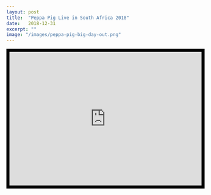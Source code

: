 ```yaml
---
layout: post
title:  "Peppa Pig Live in South Africa 2018"
date:   2018-12-31
excerpt: ""
image: "/images/peppa-pig-big-day-out.png"
---
```


<!-- SoundCloud player -->
<iframe style="border: 8px solid black" width="100%" height="350" scrolling="no" src="https://w.soundcloud.com/player/?url=https%3A//api.soundcloud.com/playlists/612920751%3Fsecret_token%3Ds-UFvND&color=%23ff5500&auto_play=false&hide_related=false&show_comments=true&show_user=true&show_reposts=false"></iframe>

<!-- Story -->
<!--
*[Peppa Pig's Big Day Out](http://peppapiglive.co.za/)* played to sold-out audiences across South Africa . . .
I wrote the music and lyrics for 10 original songs . . .
-->

